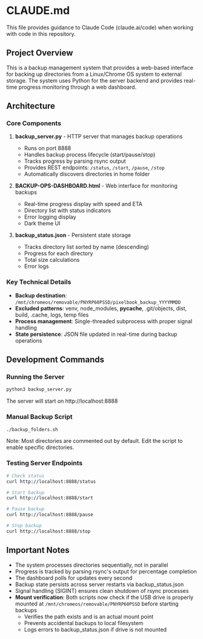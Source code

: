# CLAUDE.md

This file provides guidance to Claude Code (claude.ai/code) when working with code in this repository.

## Project Overview

This is a backup management system that provides a web-based interface for backing up directories from a Linux/Chrome OS system to external storage. The system uses Python for the server backend and provides real-time progress monitoring through a web dashboard.

## Architecture

### Core Components

1. **backup_server.py** - HTTP server that manages backup operations
   - Runs on port 8888
   - Handles backup process lifecycle (start/pause/stop)
   - Tracks progress by parsing rsync output
   - Provides REST endpoints: `/status`, `/start`, `/pause`, `/stop`
   - Automatically discovers directories in home folder

2. **BACKUP-OPS-DASHBOARD.html** - Web interface for monitoring backups
   - Real-time progress display with speed and ETA
   - Directory list with status indicators
   - Error logging display
   - Dark theme UI

3. **backup_status.json** - Persistent state storage
   - Tracks directory list sorted by name (descending)
   - Progress for each directory
   - Total size calculations
   - Error logs

### Key Technical Details

- **Backup destination**: `/mnt/chromeos/removable/PNYRP60PSSD/pixelbook_backup_YYYYMMDD`
- **Excluded patterns**: venv, node_modules, __pycache__, .git/objects, dist, build, .cache, logs, temp files
- **Process management**: Single-threaded subprocess with proper signal handling
- **State persistence**: JSON file updated in real-time during backup operations

## Development Commands

### Running the Server
```bash
python3 backup_server.py
```
The server will start on http://localhost:8888

### Manual Backup Script
```bash
./backup_folders.sh
```
Note: Most directories are commented out by default. Edit the script to enable specific directories.

### Testing Server Endpoints
```bash
# Check status
curl http://localhost:8888/status

# Start backup
curl http://localhost:8888/start

# Pause backup
curl http://localhost:8888/pause

# Stop backup
curl http://localhost:8888/stop
```

## Important Notes

- The system processes directories sequentially, not in parallel
- Progress is tracked by parsing rsync's output for percentage completion
- The dashboard polls for updates every second
- Backup state persists across server restarts via backup_status.json
- Signal handling (SIGINT) ensures clean shutdown of rsync processes
- **Mount verification**: Both scripts now check if the USB drive is properly mounted at `/mnt/chromeos/removable/PNYRP60PSSD` before starting backups
  - Verifies the path exists and is an actual mount point
  - Prevents accidental backups to local filesystem
  - Logs errors to backup_status.json if drive is not mounted